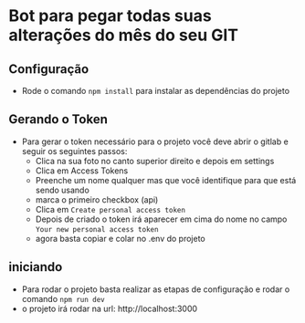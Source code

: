 # Bot para pegar todas suas alterações do mês do seu GIT

## Configuração
- Rode o comando `npm install` para instalar as dependências do projeto

## Gerando o Token
- Para gerar o token necessário para o projeto você deve abrir o gitlab e seguir os seguintes passos:
  - Clica na sua foto no canto superior direito e depois em settings
  - Clica em Access Tokens
  - Preenche um nome qualquer mas que você identifique para que está sendo usando
  - marca o primeiro checkbox (api)
  - Clica em `Create personal access token`
  - Depois de criado o token irá aparecer em cima do nome no campo `Your new personal access token`
  - agora basta copiar e colar no .env do projeto

## iniciando
- Para rodar o projeto basta realizar as etapas de configuração e rodar o comando `npm run dev`
- o projeto irá rodar na url: http://localhost:3000
